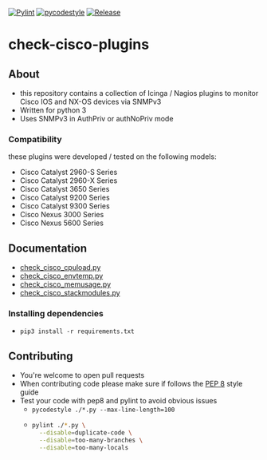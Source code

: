 [![Pylint](https://github.com/m-erhardt/check-cisco-plugins/actions/workflows/pylint.yml/badge.svg)](https://github.com/m-erhardt/check-cisco-plugins/actions/workflows/pylint.yml) [![pycodestyle](https://github.com/m-erhardt/check-cisco-plugins/actions/workflows/pycodestyle.yml/badge.svg)](https://github.com/m-erhardt/check-cisco-plugins/actions/workflows/pycodestyle.yml) [![Release](https://img.shields.io/github/release/m-erhardt/check-cisco-plugins.svg)](https://github.com/m-erhardt/check-cisco-plugins/releases)
# check-cisco-plugins

## About
* this repository contains a collection of Icinga / Nagios plugins to monitor Cisco IOS and NX-OS devices via SNMPv3
* Written for python 3
* Uses SNMPv3 in AuthPriv or authNoPriv mode

### Compatibility
these plugins were developed / tested on the following models:
* Cisco Catalyst 2960-S Series
* Cisco Catalyst 2960-X Series
* Cisco Catalyst 3650 Series
* Cisco Catalyst 9200 Series
* Cisco Catalyst 9300 Series
* Cisco Nexus 3000 Series
* Cisco Nexus 5600 Series

## Documentation
* [check_cisco_cpuload.py](docs/check_cisco_cpuload.md)
* [check_cisco_envtemp.py](docs/check_cisco_envtemp.md)
* [check_cisco_memusage.py](docs/check_cisco_memusage.md)
* [check_cisco_stackmodules.py](docs/check_cisco_stackmodules.md)

### Installing dependencies
* `pip3 install -r requirements.txt`

## Contributing
* You're welcome to open pull requests
* When contributing code please make sure if follows the [PEP 8](https://www.python.org/dev/peps/pep-0008/) style guide
* Test your code with pep8 and pylint to avoid obvious issues
  * `pycodestyle ./*.py --max-line-length=100`
  * 
    ```bash
    pylint ./*.py \
      --disable=duplicate-code \
      --disable=too-many-branches \
      --disable=too-many-locals
    ```
